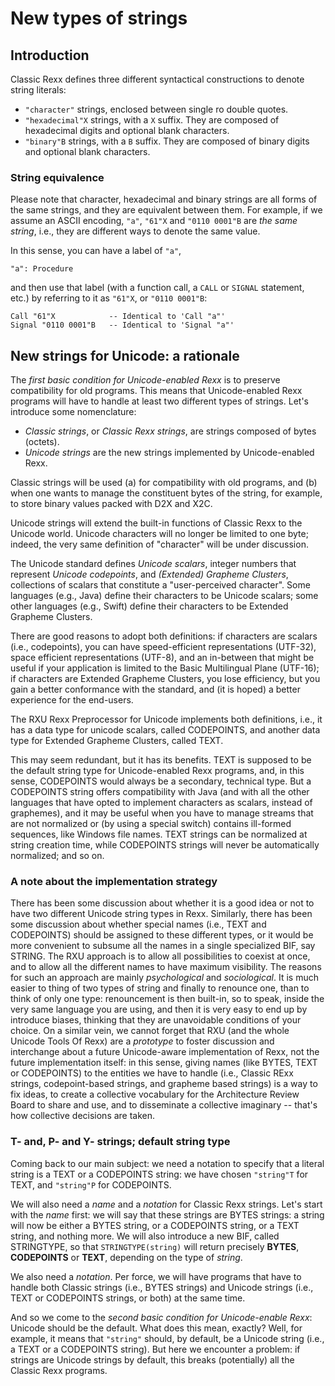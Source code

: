 # New types of strings

## Introduction

Classic Rexx defines three different syntactical constructions to denote string literals:

* ``"character"`` strings, enclosed between single ro double quotes.
* ``"hexadecimal"X`` strings, with a ``X`` suffix. They are composed of hexadecimal digits and optional blank characters.
* ``"binary"B`` strings, with a ``B`` suffix. They are composed of binary digits and optional blank characters.

### String equivalence

Please note that character, hexadecimal and binary strings are all forms of the same strings, and they are equivalent between them.
For example, if we assume an ASCII encoding, ``"a"``, ``"61"X`` and ``"0110 0001"B`` are _the same string_, i.e.,
they are different ways to denote the same value.

In this sense, you can have a label of ``"a"``,

```
"a": Procedure
```

and then use that label (with a function call, a ``CALL`` or ``SIGNAL`` statement, etc.) by referring to it as ``"61"X``, or
``"0110 0001"B``:

```
Call "61"X            -- Identical to 'Call "a"'
Signal "0110 0001"B   -- Identical to 'Signal "a"'
```

## New strings for Unicode: a rationale

The _first basic condition for Unicode-enabled Rexx_ is to preserve compatibility for old programs. This means that Unicode-enabled
Rexx programs will have to handle at least two different types of strings. Let's introduce some nomenclature:

* _Classic strings_, or _Classic Rexx strings_, are strings composed of bytes (octets). 
* _Unicode strings_ are the new strings implemented by Unicode-enabled Rexx.

Classic strings will be used (a) for compatibility with old programs, and (b) when one wants to manage the constituent
bytes of the string, for example, to store binary values packed with D2X and X2C.

Unicode strings will extend the built-in functions of Classic Rexx to the Unicode world. Unicode characters will no
longer be limited to one byte; indeed, the very same definition of "character" will be under discussion.

The Unicode standard defines _Unicode scalars_, integer numbers that represent _Unicode codepoints_, and _(Extended)
Grapheme Clusters_, collections of scalars that constitute a "user-perceived character". Some languages (e.g., Java)
define their characters to be Unicode scalars; some other languages (e.g., Swift) define their characters to be
Extended Grapheme Clusters.

There are good reasons to adopt both definitions: if characters are scalars (i.e., codepoints), you can have
speed-efficient representations (UTF-32), space efficient representations (UTF-8), and an in-between
that might be useful if your application is limited to the Basic Multilingual Plane (UTF-16); if characters
are Extended Grapheme Clusters, you lose efficiency, but you gain a better conformance with the standard,
and (it is hoped) a better experience for the end-users.

The RXU Rexx Preprocessor for Unicode implements both definitions, i.e., it has a data type for unicode scalars,
called CODEPOINTS, and another data type for Extended Grapheme Clusters, called TEXT. 

This may seem redundant, but it has its benefits. TEXT is supposed to be the default string type for Unicode-enabled Rexx programs, and, in this
sense, CODEPOINTS would always be a secondary, technical type. But a CODEPOINTS string offers compatibility
with Java (and with all the other languages that have opted to implement characters as scalars, instead of graphemes), and
it may be useful when you have to manage streams that are not normalized or (by using a special switch) contains ill-formed sequences,
like Windows file names. TEXT strings can be normalized at string creation time, while CODEPOINTS strings will never
be automatically normalized; and so on.

### A note about the implementation strategy 

There has been some discussion about whether it is a good idea or not to have two different Unicode string types
in Rexx. Similarly, there has been some discussion about whether special names (i.e., TEXT and CODEPOINTS) should be assigned to these different types,
or it would be more convenient to subsume all the names in a single specialized BIF, say STRING. The RXU approach is to allow all possibilities
to coexist at once, and to allow all the different names to have maximum visibility. The reasons for such an approach are mainly
_psychological_ and _sociological_. It is much easier to thing of two types of string and finally to renounce one, than to think of only one type: renouncement is then
built-in, so to speak, inside the very same language you are using, and then it is very easy to end up by introduce biases, thinking that they are unavoidable conditions 
of your choice. On a similar vein, we cannot forget that RXU (and the whole Unicode Tools Of Rexx) are a _prototype_ to foster discussion and interchange
about a future Unicode-aware implementation of Rexx, not the future implementation itself: in this sense, giving names (like BYTES, TEXT or CODEPOINTS) to the entities 
we have to handle (i.e., Classic RExx strings, codepoint-based strings, and grapheme based strings) is a way to fix ideas, to create a collective vocabulary
for the Architecture Review Board to share and use, and to disseminate a collective imaginary -- that's how collective decisions are taken.

### T- and, P- and Y- strings; default string type

Coming back to our main subject: we need a notation to specify that a literal string is a TEXT or a CODEPOINTS string: we have chosen ``"string"T`` for TEXT,
and ``"string"P`` for CODEPOINTS.

We will also need a _name_ and a _notation_ for Classic Rexx strings. Let's start with the _name_ first: we will say that these strings are BYTES strings: 
a string will now be either a BYTES string, or a CODEPOINTS string, or a TEXT string, and nothing more. We will also introduce
a new BIF, called STRINGTYPE, so that ``STRINGTYPE(string)`` will return precisely __BYTES__, __CODEPOINTS__ or __TEXT__, 
depending on the type of _string_.

We also need a _notation_. Per force, we will have programs that have to handle both Classic strings (i.e., BYTES strings) and
Unicode strings (i.e., TEXT or CODEPOINTS strings, or both) at the same time.

And so we come to the _second basic condition for Unicode-enable Rexx_: Unicode should be the default. What does this mean,
exactly? Well, for example, it means that ``"string"`` should, by default, be a Unicode string (i.e., a TEXT or a CODEPOINTS string).
But here we encounter a problem: if strings are Unicode strings by default, this breaks (potentially) all the Classic Rexx programs.

